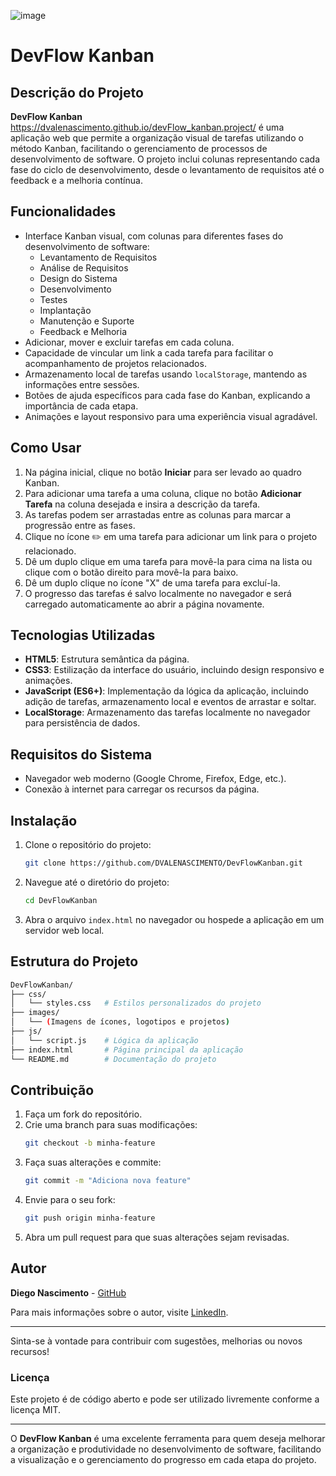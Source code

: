 ![image](https://github.com/user-attachments/assets/9dc2d39f-abc3-473b-8f13-5d5c56038058)

# DevFlow Kanban

## Descrição do Projeto

**DevFlow Kanban** https://dvalenascimento.github.io/devFlow_kanban.project/ é uma aplicação web que permite a organização visual de tarefas utilizando o método Kanban, facilitando o gerenciamento de processos de desenvolvimento de software. O projeto inclui colunas representando cada fase do ciclo de desenvolvimento, desde o levantamento de requisitos até o feedback e a melhoria contínua.

## Funcionalidades

- Interface Kanban visual, com colunas para diferentes fases do desenvolvimento de software:
  - Levantamento de Requisitos
  - Análise de Requisitos
  - Design do Sistema
  - Desenvolvimento
  - Testes
  - Implantação
  - Manutenção e Suporte
  - Feedback e Melhoria
- Adicionar, mover e excluir tarefas em cada coluna.
- Capacidade de vincular um link a cada tarefa para facilitar o acompanhamento de projetos relacionados.
- Armazenamento local de tarefas usando `localStorage`, mantendo as informações entre sessões.
- Botões de ajuda específicos para cada fase do Kanban, explicando a importância de cada etapa.
- Animações e layout responsivo para uma experiência visual agradável.

## Como Usar

1. Na página inicial, clique no botão **Iniciar** para ser levado ao quadro Kanban.
2. Para adicionar uma tarefa a uma coluna, clique no botão **Adicionar Tarefa** na coluna desejada e insira a descrição da tarefa.
3. As tarefas podem ser arrastadas entre as colunas para marcar a progressão entre as fases.
4. Clique no ícone ✏️ em uma tarefa para adicionar um link para o projeto relacionado.
5. Dê um duplo clique em uma tarefa para movê-la para cima na lista ou clique com o botão direito para movê-la para baixo.
6. Dê um duplo clique no ícone "X" de uma tarefa para excluí-la.
7. O progresso das tarefas é salvo localmente no navegador e será carregado automaticamente ao abrir a página novamente.

## Tecnologias Utilizadas

- **HTML5**: Estrutura semântica da página.
- **CSS3**: Estilização da interface do usuário, incluindo design responsivo e animações.
- **JavaScript (ES6+)**: Implementação da lógica da aplicação, incluindo adição de tarefas, armazenamento local e eventos de arrastar e soltar.
- **LocalStorage**: Armazenamento das tarefas localmente no navegador para persistência de dados.

## Requisitos do Sistema

- Navegador web moderno (Google Chrome, Firefox, Edge, etc.).
- Conexão à internet para carregar os recursos da página.

## Instalação

1. Clone o repositório do projeto:
   ```bash
   git clone https://github.com/DVALENASCIMENTO/DevFlowKanban.git
   ```
2. Navegue até o diretório do projeto:
   ```bash
   cd DevFlowKanban
   ```
3. Abra o arquivo `index.html` no navegador ou hospede a aplicação em um servidor web local.

## Estrutura do Projeto

```bash
DevFlowKanban/
├── css/
│   └── styles.css   # Estilos personalizados do projeto
├── images/
│   └── (Imagens de ícones, logotipos e projetos)
├── js/
│   └── script.js    # Lógica da aplicação
├── index.html       # Página principal da aplicação
└── README.md        # Documentação do projeto
```

## Contribuição

1. Faça um fork do repositório.
2. Crie uma branch para suas modificações:
   ```bash
   git checkout -b minha-feature
   ```
3. Faça suas alterações e commite:
   ```bash
   git commit -m "Adiciona nova feature"
   ```
4. Envie para o seu fork:
   ```bash
   git push origin minha-feature
   ```
5. Abra um pull request para que suas alterações sejam revisadas.

## Autor

**Diego Nascimento** - [GitHub](https://github.com/DVALENASCIMENTO)

Para mais informações sobre o autor, visite [LinkedIn](https://www.linkedin.com/in/diego-vale-do-nascimento-48212215b/).

---

Sinta-se à vontade para contribuir com sugestões, melhorias ou novos recursos!

### Licença

Este projeto é de código aberto e pode ser utilizado livremente conforme a licença MIT.

---

O **DevFlow Kanban** é uma excelente ferramenta para quem deseja melhorar a organização e produtividade no desenvolvimento de software, facilitando a visualização e o gerenciamento do progresso em cada etapa do projeto.

